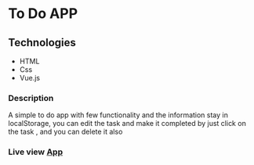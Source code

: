 # To Do APP

## Technologies

-   HTML
-   Css
-   Vue.js

### Description

A simple to do app with few functionality and the information stay in localStorage, you can edit the task and make it completed by just click on the task , and you can delete it also

### Live view [App](https://mustafa-hameed199.github.io/to-do-app/)
